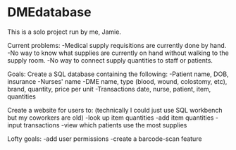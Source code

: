 # DMEdatabase

This is a solo project run by me, Jamie. 

Current problems:
-Medical supply requisitions are currently done by hand. 
-No way to know what supplies are currently on hand without walking to the supply room. 
-No way to connect supply quantities to staff or patients. 

Goals:
Create a SQL database containing the following:
-Patient name, DOB, insurance
-Nurses' name
-DME name, type (blood, wound, colostomy, etc), brand, quantity, price per unit
-Transactions date, nurse, patient, item, quantities

Create a website for users to: (technically I could just use SQL workbench but my coworkers are old)
-look up item quantities
-add item quantities
-input transactions
-view which patients use the most supplies

Lofty goals:
-add user permissions
-create a barcode-scan feature 